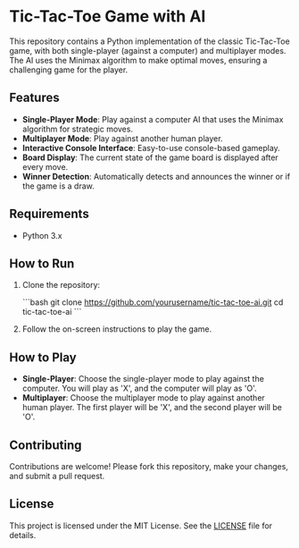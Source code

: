 
# Tic-Tac-Toe Game with AI

This repository contains a Python implementation of the classic Tic-Tac-Toe game, with both single-player (against a computer) and multiplayer modes. The AI uses the Minimax algorithm to make optimal moves, ensuring a challenging game for the player.

## Features

- **Single-Player Mode**: Play against a computer AI that uses the Minimax algorithm for strategic moves.
- **Multiplayer Mode**: Play against another human player.
- **Interactive Console Interface**: Easy-to-use console-based gameplay.
- **Board Display**: The current state of the game board is displayed after every move.
- **Winner Detection**: Automatically detects and announces the winner or if the game is a draw.

## Requirements

- Python 3.x

## How to Run

1. Clone the repository:

   \`\`\`bash
   git clone https://github.com/yourusername/tic-tac-toe-ai.git
   cd tic-tac-toe-ai
   \`\`\`
   

2. Follow the on-screen instructions to play the game.

## How to Play

- **Single-Player**: Choose the single-player mode to play against the computer. You will play as 'X', and the computer will play as 'O'.
- **Multiplayer**: Choose the multiplayer mode to play against another human player. The first player will be 'X', and the second player will be 'O'.

## Contributing

Contributions are welcome! Please fork this repository, make your changes, and submit a pull request.

## License

This project is licensed under the MIT License. See the [LICENSE](LICENSE) file for details.
